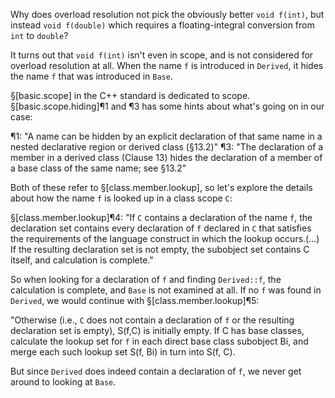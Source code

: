 Why does overload resolution not pick the obviously better `void f(int)`, but instead `void f(double)` which requires a floating-integral conversion from `int` to `double`?

It turns out that `void f(int)` isn't even in scope, and is not considered for overload resolution at all. When the name `f` is introduced in `Derived`, it hides the name `f` that was introduced in `Base`.

§[basic.scope] in the C++ standard is dedicated to scope. §[basic.scope.hiding]¶1 and ¶3 has some hints about what's going on in our case:

¶1: "A name can be hidden by an explicit declaration of that same name in a nested declarative region or derived class (§13.2)"
¶3: "The declaration of a member in a derived class (Clause 13) hides the declaration of a member of a base class of the same name; see §13.2"

Both of these refer to §[class.member.lookup], so let's explore the details about how the name `f` is looked up in a class scope `C`:

§[class.member.lookup]¶4:
"If `C` contains a declaration of the name `f`, the declaration set contains every declaration of `f` declared in `C` that satisfies the requirements of the language construct in which the lookup occurs.(...) If the resulting declaration set is not empty, the subobject set contains C itself, and calculation is complete." 

So when looking for a declaration of `f` and finding `Derived::f`, the calculation is complete, and `Base` is not examined at all. If no `f` was found in `Derived`, we would continue with §[class.member.lookup]¶5:

"Otherwise (i.e., `C` does not contain a declaration of `f` or the resulting declaration set is empty), S(f,C) is initially empty. If C has base classes, calculate the lookup set for `f` in each direct base class subobject Bi, and merge each such lookup set S(f, Bi) in turn into S(f, C).

But since `Derived` does indeed contain a declaration of `f`, we never get around to looking at `Base`.
